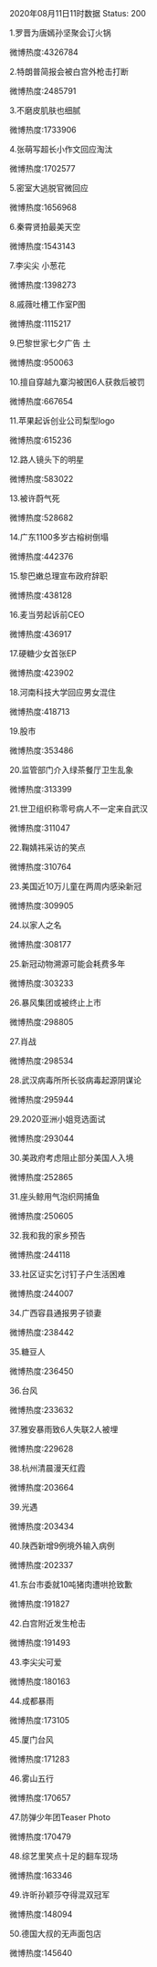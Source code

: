 2020年08月11日11时数据
Status: 200

1.罗晋为唐嫣孙坚聚会订火锅

微博热度:4326784

2.特朗普简报会被白宫外枪击打断

微博热度:2485791

3.不磨皮肌肤也细腻

微博热度:1733906

4.张萌写超长小作文回应淘汰

微博热度:1702577

5.密室大逃脱官微回应

微博热度:1656968

6.秦霄贤拍最美天空

微博热度:1543143

7.李尖尖 小葱花

微博热度:1398273

8.戚薇吐槽工作室P图

微博热度:1115217

9.巴黎世家七夕广告 土

微博热度:950063

10.擅自穿越九寨沟被困6人获救后被罚

微博热度:667654

11.苹果起诉创业公司梨型logo

微博热度:615236

12.路人镜头下的明星

微博热度:583022

13.被许蔚气死

微博热度:528682

14.广东1100多岁古榕树倒塌

微博热度:442376

15.黎巴嫩总理宣布政府辞职

微博热度:438128

16.麦当劳起诉前CEO

微博热度:436917

17.硬糖少女首张EP

微博热度:423902

18.河南科技大学回应男女混住

微博热度:418713

19.股市

微博热度:353486

20.监管部门介入绿茶餐厅卫生乱象

微博热度:313399

21.世卫组织称零号病人不一定来自武汉

微博热度:311047

22.鞠婧祎采访的笑点

微博热度:310764

23.美国近10万儿童在两周内感染新冠

微博热度:309905

24.以家人之名

微博热度:308177

25.新冠动物溯源可能会耗费多年

微博热度:303233

26.暴风集团或被终止上市

微博热度:298805

27.肖战

微博热度:298534

28.武汉病毒所所长驳病毒起源阴谋论

微博热度:295944

29.2020亚洲小姐竞选面试

微博热度:293044

30.美政府考虑阻止部分美国人入境

微博热度:252865

31.座头鲸用气泡织网捕鱼

微博热度:250605

32.我和我的家乡预告

微博热度:244118

33.社区证实乞讨钉子户生活困难

微博热度:244007

34.广西容县通报男子锁妻

微博热度:238442

35.糖豆人

微博热度:236450

36.台风

微博热度:233632

37.雅安暴雨致6人失联2人被埋

微博热度:229628

38.杭州清晨漫天红霞

微博热度:203664

39.光遇

微博热度:203434

40.陕西新增9例境外输入病例

微博热度:202337

41.东台市委就10吨猪肉遭哄抢致歉

微博热度:191827

42.白宫附近发生枪击

微博热度:191493

43.李尖尖可爱

微博热度:180163

44.成都暴雨

微博热度:173105

45.厦门台风

微博热度:171283

46.雾山五行

微博热度:170657

47.防弹少年团Teaser Photo

微博热度:170479

48.综艺里笑点十足的翻车现场

微博热度:163346

49.许昕孙颖莎夺得混双冠军

微博热度:148094

50.德国大叔的无声面包店

微博热度:145640


